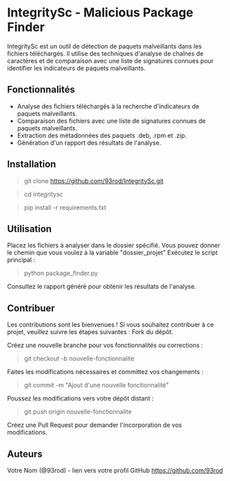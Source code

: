 # IntegritySc - Malicious Package Finder

IntegritySc est un outil de détection de paquets malveillants dans les fichiers téléchargés. Il utilise des techniques d'analyse de chaînes de caractères et de comparaison avec une liste de signatures connues pour identifier les indicateurs de paquets malveillants.

## Fonctionnalités

- Analyse des fichiers téléchargés à la recherche d'indicateurs de paquets malveillants.
- Comparaison des fichiers avec une liste de signatures connues de paquets malveillants.
- Extraction des métadonnées des paquets .deb, .rpm et .zip.
- Génération d'un rapport des résultats de l'analyse.

## Installation

> git clone https://github.com/93rod/IntegritySc.git

> cd integritysc

> pip install -r requirements.txt

## Utilisation

Placez les fichiers à analyser dans le dossier spécifié. Vous pouvez donner le chemin que vous voulez à la variable "dossier_projet"
Exécutez le script principal :
> python package_finder.py

Consultez le rapport généré pour obtenir les résultats de l'analyse.

## Contribuer

Les contributions sont les bienvenues ! Si vous souhaitez contribuer à ce projet, veuillez suivre les étapes suivantes :
Fork du dépôt.

Créez une nouvelle branche pour vos fonctionnalités ou corrections :
> git checkout -b nouvelle-fonctionnalite

Faites les modifications nécessaires et committez vos changements :
> git commit -m "Ajout d'une nouvelle fonctionnalité"

Poussez les modifications vers votre dépôt distant :
> git push origin nouvelle-fonctionnalite

Créez une Pull Request pour demander l'incorporation de vos modifications.

## Auteurs
Votre Nom (@93rod) - lien vers votre profil GitHub https://github.com/93rod
